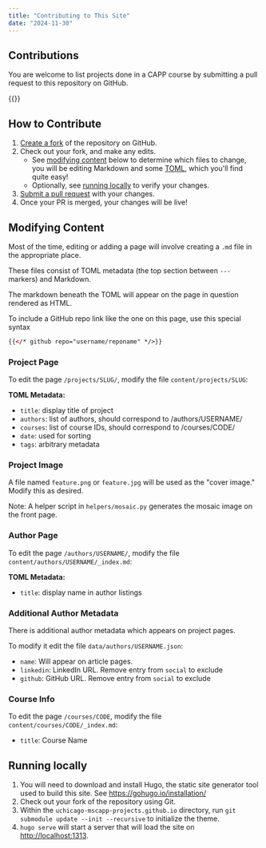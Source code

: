 ```yaml
---
title: "Contributing to This Site"
date: "2024-11-30"
---
```


## Contributions

You are welcome to list projects done in a CAPP course by submitting a pull request to this repository on GitHub.

{{<github repo="uchicago-mscapp-projects/uchicago-mscapp-projects.github.io" >}}

## How to Contribute

1) [Create a fork](https://github.com/uchicago-mscapp-projects/uchicago-mscapp-projects.github.io/fork) of the repository on GitHub.
2) Check out your fork, and make any edits.
    - See [modifying content](#modifying-content) below to determine which files to change, you will be editing Markdown and some [TOML](https://toml.io/en/), which you'll find quite easy!
    - Optionally, see [running locally](#running-locally) to verify your changes.
3) [Submit a pull request](https://github.com/uchicago-mscapp-projects/uchicago-mscapp-projects.github.io/pulls) with your changes.
4) Once your PR is merged, your changes will be live!

## Modifying Content

Most of the time, editing or adding a page will involve creating a `.md` file in the appropriate place.

These files consist of TOML metadata (the top section between `---` markers) and Markdown.

The markdown beneath the TOML will appear on the page in question rendered as HTML.

To include a GitHub repo link like the one on this page, use this special syntax

```html
{{</* github repo="username/reponame" */>}}
```

### Project Page

To edit the page `/projects/SLUG/`, modify the file `content/projects/SLUG`:

**TOML Metadata:**

- `title`: display title of project
- `authors`: list of authors, should correspond to /authors/USERNAME/
- `courses`: list of course IDs, should correspond to /courses/CODE/
- `date`: used for sorting
- `tags`: arbitrary metadata

### Project Image

A file named `feature.png` or `feature.jpg` will be used as the "cover image."  Modify this as desired.

Note: A helper script in `helpers/mosaic.py` generates the mosaic image on the front page.

### Author Page

To edit the page `/authors/USERNAME/`, modify the file `content/authors/USERNAME/_index.md`:

**TOML Metadata:**

- `title`: display name in author listings

### Additional Author Metadata

There is additional author metadata which appears on project pages.

To modify it edit the file `data/authors/USERNAME.json`:

- `name`: Will appear on article pages.
- `linkedin`: LinkedIn URL. Remove entry from `social` to exclude
- `github`: GitHub URL. Remove entry from `social` to exclude

### Course Info

To edit the page `/courses/CODE`, modify the file `content/courses/CODE/_index.md`:

- `title`: Course Name

## Running locally

1. You will need to download and install Hugo, the static site generator tool used to build this site. See <https://gohugo.io/installation/>
2. Check out your fork of the repository using Git.
3. Within the `uchicago-mscapp-projects.github.io` directory, run `git submodule update --init --recursive` to initialize the theme.
4. `hugo serve` will start a server that will load the site on <http://localhost:1313>.
